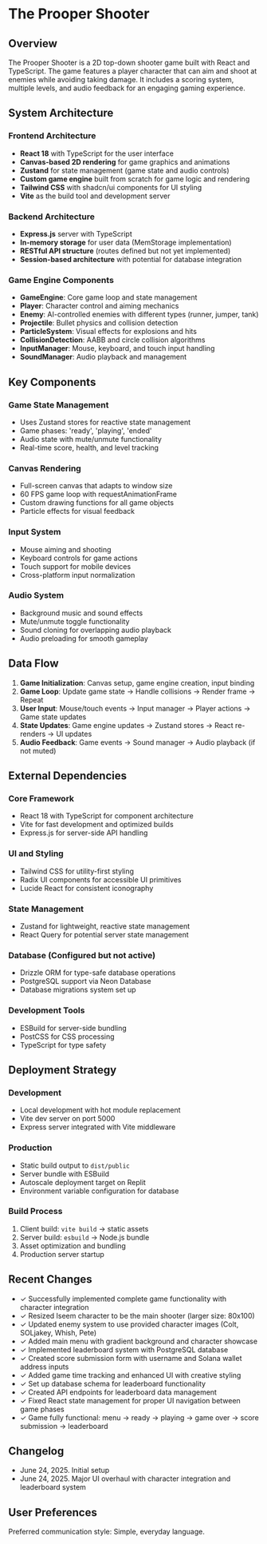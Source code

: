 # The Prooper Shooter

## Overview

The Prooper Shooter is a 2D top-down shooter game built with React and TypeScript. The game features a player character that can aim and shoot at enemies while avoiding taking damage. It includes a scoring system, multiple levels, and audio feedback for an engaging gaming experience.

## System Architecture

### Frontend Architecture
- **React 18** with TypeScript for the user interface
- **Canvas-based 2D rendering** for game graphics and animations
- **Zustand** for state management (game state and audio controls)
- **Custom game engine** built from scratch for game logic and rendering
- **Tailwind CSS** with shadcn/ui components for UI styling
- **Vite** as the build tool and development server

### Backend Architecture
- **Express.js** server with TypeScript
- **In-memory storage** for user data (MemStorage implementation)
- **RESTful API structure** (routes defined but not yet implemented)
- **Session-based architecture** with potential for database integration

### Game Engine Components
- **GameEngine**: Core game loop and state management
- **Player**: Character control and aiming mechanics
- **Enemy**: AI-controlled enemies with different types (runner, jumper, tank)
- **Projectile**: Bullet physics and collision detection
- **ParticleSystem**: Visual effects for explosions and hits
- **CollisionDetection**: AABB and circle collision algorithms
- **InputManager**: Mouse, keyboard, and touch input handling
- **SoundManager**: Audio playback and management

## Key Components

### Game State Management
- Uses Zustand stores for reactive state management
- Game phases: 'ready', 'playing', 'ended'
- Audio state with mute/unmute functionality
- Real-time score, health, and level tracking

### Canvas Rendering
- Full-screen canvas that adapts to window size
- 60 FPS game loop with requestAnimationFrame
- Custom drawing functions for all game objects
- Particle effects for visual feedback

### Input System
- Mouse aiming and shooting
- Keyboard controls for game actions
- Touch support for mobile devices
- Cross-platform input normalization

### Audio System
- Background music and sound effects
- Mute/unmute toggle functionality
- Sound cloning for overlapping audio playback
- Audio preloading for smooth gameplay

## Data Flow

1. **Game Initialization**: Canvas setup, game engine creation, input binding
2. **Game Loop**: Update game state → Handle collisions → Render frame → Repeat
3. **User Input**: Mouse/touch events → Input manager → Player actions → Game state updates
4. **State Updates**: Game engine updates → Zustand stores → React re-renders → UI updates
5. **Audio Feedback**: Game events → Sound manager → Audio playback (if not muted)

## External Dependencies

### Core Framework
- React 18 with TypeScript for component architecture
- Vite for fast development and optimized builds
- Express.js for server-side API handling

### UI and Styling
- Tailwind CSS for utility-first styling
- Radix UI components for accessible UI primitives
- Lucide React for consistent iconography

### State Management
- Zustand for lightweight, reactive state management
- React Query for potential server state management

### Database (Configured but not active)
- Drizzle ORM for type-safe database operations
- PostgreSQL support via Neon Database
- Database migrations system set up

### Development Tools
- ESBuild for server-side bundling
- PostCSS for CSS processing
- TypeScript for type safety

## Deployment Strategy

### Development
- Local development with hot module replacement
- Vite dev server on port 5000
- Express server integrated with Vite middleware

### Production
- Static build output to `dist/public`
- Server bundle with ESBuild
- Autoscale deployment target on Replit
- Environment variable configuration for database

### Build Process
1. Client build: `vite build` → static assets
2. Server build: `esbuild` → Node.js bundle
3. Asset optimization and bundling
4. Production server startup

## Recent Changes
- ✓ Successfully implemented complete game functionality with character integration
- ✓ Resized Iseem character to be the main shooter (larger size: 80x100)
- ✓ Updated enemy system to use provided character images (Colt, SOLjakey, Whish, Pete)
- ✓ Added main menu with gradient background and character showcase
- ✓ Implemented leaderboard system with PostgreSQL database
- ✓ Created score submission form with username and Solana wallet address inputs
- ✓ Added game time tracking and enhanced UI with creative styling
- ✓ Set up database schema for leaderboard functionality
- ✓ Created API endpoints for leaderboard data management
- ✓ Fixed React state management for proper UI navigation between game phases
- ✓ Game fully functional: menu → ready → playing → game over → score submission → leaderboard

## Changelog
- June 24, 2025. Initial setup
- June 24, 2025. Major UI overhaul with character integration and leaderboard system

## User Preferences

Preferred communication style: Simple, everyday language.